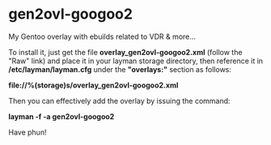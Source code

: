 gen2ovl-googoo2
===============

My Gentoo overlay with ebuilds related to VDR &amp; more...


To install it, just get the file <b>overlay_gen2ovl-googoo2.xml</b> (follow the "Raw" link) and place it in your layman storage directory, then reference it in <b>/etc/layman/layman.cfg</b> under the <b>"overlays:"</b> section as follows:

<b>file://%(storage)s/overlay_gen2ovl-googoo2.xml</b>

Then you can effectively add the overlay by issuing the command:

<b>layman -f -a gen2ovl-googoo2</b>


Have phun!
